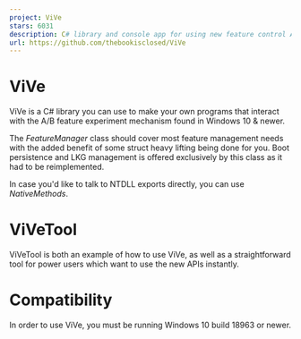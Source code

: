 ```yaml
---
project: ViVe
stars: 6031
description: C# library and console app for using new feature control APIs available in Windows 10 version 2004 and newer
url: https://github.com/thebookisclosed/ViVe
---
```


ViVe
====

ViVe is a C# library you can use to make your own programs that interact with the A/B feature experiment mechanism found in Windows 10 & newer.

The _FeatureManager_ class should cover most feature management needs with the added benefit of some struct heavy lifting being done for you. Boot persistence and LKG management is offered exclusively by this class as it had to be reimplemented.

In case you'd like to talk to NTDLL exports directly, you can use _NativeMethods_.

ViVeTool
========

ViVeTool is both an example of how to use ViVe, as well as a straightforward tool for power users which want to use the new APIs instantly.

Compatibility
=============

In order to use ViVe, you must be running Windows 10 build 18963 or newer.
